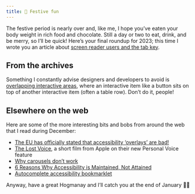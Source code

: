 ```yaml
---
title: 🎅 Festive fun
---
```


The festive period is nearly over and, like me, I hope you’ve eaten your body weight in rich food and chocolate. Still a day or two to eat, drink, and be merry, so I’ll be quick! Here’s your final roundup for 2023; this time I wrote you an article about [screen reader users and the tab key](https://www.tempertemper.net/blog/screen-reader-users-and-the-tab-key).


## From the archives

Something I constantly advise designers and developers to avoid is [overlapping interactive areas](https://www.tempertemper.net/blog/overlapping-interactive-areas), where an interactive item like a button sits on top of another interactive item (often a table row). Don’t do it, people!


## Elsewhere on the web

Here are some of the more interesting bits and bobs from around the web that I read during December:

- [The EU has officially stated that accessibility ‘overlays’ are bad!](https://commission.europa.eu/resources-partners/europa-web-guide/design-content-and-development/accessibility/testing-early-and-regularly/accessibility-overlays_en)
- [The Lost Voice](https://youtu.be/ra9I0HScTDw?si=rvI8RSVz6MAAvIRb), a short film from Apple on their new Personal Voice feature
- [Why carousels don’t work](https://www.antonsten.com/why-carousels-dont-work)
- [6 Reasons Why Accessibility is Maintained, Not Attained](https://accessicart.com/6-reasons-why-accessibility-is-maintained-not-attained/)
- [Autocomplete accessibility bookmarklet](https://racheleditullio.com/blog/2023/11/autocomplete-accessibility-bookmarklet/)

Anyway, have a great Hogmanay and I’ll catch you at the end of January 🥳🍹
